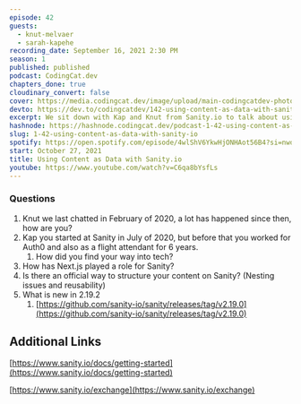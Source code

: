 ```yaml
---
episode: 42
guests:
  - knut-melvaer
  - sarah-kapehe
recording_date: September 16, 2021 2:30 PM
season: 1
published: published
podcast: CodingCat.dev
chapters_done: true
cloudinary_convert: false
cover: https://media.codingcat.dev/image/upload/main-codingcatdev-photo/k11r8kqg0nyadw0k9rjp.png
devto: https://dev.to/codingcatdev/142-using-content-as-data-with-sanityio-506n
excerpt: We sit down with Kap and Knut from Sanity.io to talk about using content as data.
hashnode: https://hashnode.codingcat.dev/podcast-1-42-using-content-as-data-with-sanity-io
slug: 1-42-using-content-as-data-with-sanity-io
spotify: https://open.spotify.com/episode/4wlShV6YkwHjONHAot56B4?si=nwowF35NTS-Ur_R6xwQtAQ
start: October 27, 2021
title: Using Content as Data with Sanity.io
youtube: https://www.youtube.com/watch?v=C6qa8bYsfLs
---
```


### Questions

1. Knut we last chatted in February of 2020, a lot has happened since then, how are you?
2. Kap you started at Sanity in July of 2020, but before that you worked for Auth0 and also as a flight attendant for 6 years.
   1. How did you find your way into tech?
3. How has Next.js played a role for Sanity?
4. Is there an official way to structure your content on Sanity? (Nesting issues and reusability)
5. What is new in 2.19.2
   1. [https://github.com/sanity-io/sanity/releases/tag/v2.19.0](https://github.com/sanity-io/sanity/releases/tag/v2.19.0)

## Additional Links

[https://www.sanity.io/docs/getting-started](https://www.sanity.io/docs/getting-started)

[https://www.sanity.io/exchange](https://www.sanity.io/exchange)
